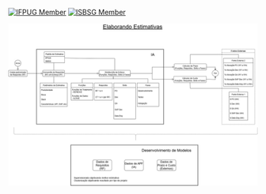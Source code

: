 [![IFPUG Member](https://img.shields.io/badge/IFPUG-Member-blue)](https://www.ifpug.org)
[![ISBSG Member](https://img.shields.io/badge/ISBSG-Member-brightgreen)](https://www.isbsg.org)

![Fluxo](https://github.com/Moriblo/APF/blob/main/Estimatron.jpg)
